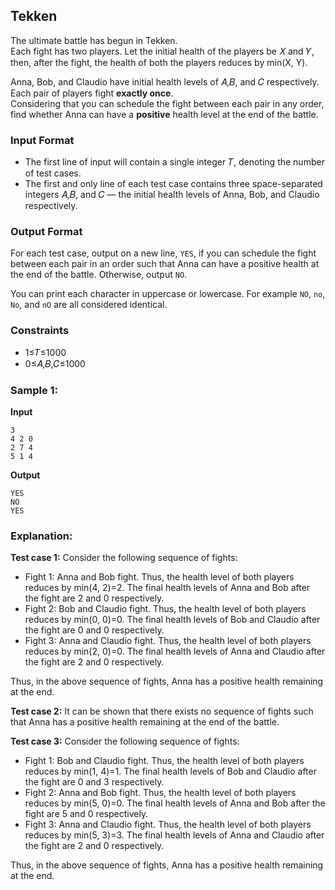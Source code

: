 ## Tekken

The ultimate battle has begun in Tekken.  
Each fight has two players. Let the initial health of the players be  𝑋  and  𝑌, then, after the fight, the health of both the players reduces by  min(X, Y).

Anna, Bob, and Claudio have initial health levels of  𝐴,𝐵,  and  𝐶  respectively. Each pair of players fight  **exactly once**.  
Considering that you can schedule the fight between each pair in any order, find whether Anna can have a  **positive**  health level at the end of the battle.

### Input Format

-   The first line of input will contain a single integer  𝑇, denoting the number of test cases.
-   The first and only line of each test case contains three space-separated integers  𝐴,𝐵,  and  𝐶  — the initial health levels of Anna, Bob, and Claudio respectively.

### Output Format

For each test case, output on a new line,  `YES`, if you can schedule the fight between each pair in an order such that Anna can have a positive health at the end of the battle. Otherwise, output  `NO`.

You can print each character in uppercase or lowercase. For example  `NO`,  `no`,  `No`, and  `nO`  are all considered identical.

### Constraints

-   1≤𝑇≤1000
-   0≤𝐴,𝐵,𝐶≤1000

### Sample 1:

**Input**

    3
    4 2 0
    2 7 4
    5 1 4

**Output**

    YES
    NO
    YES



### Explanation:

**Test case  1:**  Consider the following sequence of fights:

-   Fight  1: Anna and Bob fight. Thus, the health level of both players reduces by  min(4, 2)=2. The final health levels of Anna and Bob after the fight are  2  and  0  respectively.
-   Fight  2: Bob and Claudio fight. Thus, the health level of both players reduces by  min(0, 0)=0. The final health levels of Bob and Claudio after the fight are  0  and  0  respectively.
-   Fight  3: Anna and Claudio fight. Thus, the health level of both players reduces by  min(2, 0)=0. The final health levels of Anna and Claudio after the fight are  2  and  0  respectively.

Thus, in the above sequence of fights, Anna has a positive health remaining at the end.

**Test case  2:**  It can be shown that there exists no sequence of fights such that Anna has a positive health remaining at the end of the battle.

**Test case  3:**  Consider the following sequence of fights:

-   Fight  1: Bob and Claudio fight. Thus, the health level of both players reduces by  min(1, 4)=1. The final health levels of Bob and Claudio after the fight are  0  and  3  respectively.
-   Fight  2: Anna and Bob fight. Thus, the health level of both players reduces by  min(5, 0)=0. The final health levels of Anna and Bob after the fight are  5  and  0  respectively.
-   Fight  3: Anna and Claudio fight. Thus, the health level of both players reduces by  min(5, 3)=3. The final health levels of Anna and Claudio after the fight are  2  and  0  respectively.

Thus, in the above sequence of fights, Anna has a positive health remaining at the end.